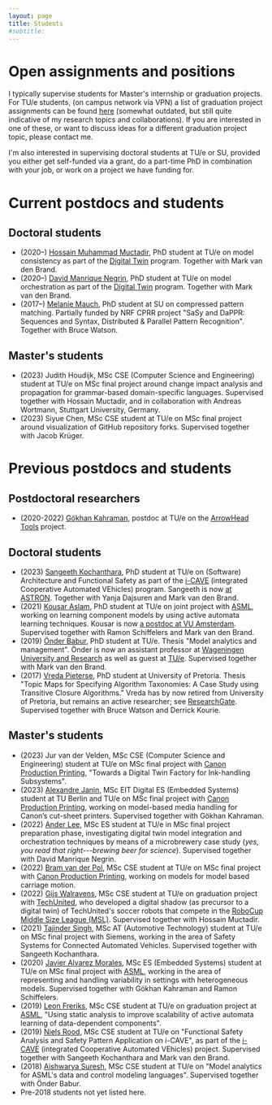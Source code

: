 ```yaml
---
layout: page
title: Students
#subtitle:
---
```


# Open assignments and positions

I typically supervise students for Master's internship or graduation projects. For TU/e students, (on campus network via VPN) a list of graduation project assignments can be found [here](https://assignments.win.tue.nl/search?q=cleophas) (somewhat outdated, but still quite indicative of my research topics and collaborations). If you are interested in one of these, or want to discuss ideas for a different graduation project topic, please contact me.

I'm also interested in supervising doctoral students at TU/e or SU, provided you either get self-funded via a grant, do a part-time PhD in combination with your job, or work on a project we have funding for.

<!-- At the moment (June 2020), we have [Two PhD positions on methodology and tool support for effective digital twinning](https://jobs.tue.nl/en/vacancy/two-phd-positions-on-methodology-and-tool-support-for-effective-digital-twinning-852762.html). -->


# Current postdocs and students

## Doctoral students

* (2020–) [Hossain Muhammad Muctadir](https://www.linkedin.com/in/muctadir/), PhD student at TU/e on model consistency as part of the [Digital Twin](https://www.digital-twin-research.nl) program. Together with Mark van den Brand.
* (2020–) [David Manrique Negrin](https://www.linkedin.com/in/david-manrique-81a2b026/), PhD student at TU/e on model orchestration as part of the [Digital Twin](https://www.digital-twin-research.nl) program. Together with Mark van den Brand.
* (2017–) [Melanie Mauch](https://www.linkedin.com/in/melanie-mauch-25565661/), PhD student at SU on compressed pattern matching. Partially funded by NRF CPRR project "SaSy and DaPPR: Sequences and Syntax, Distributed & Parallel Pattern Recognition". Together with Bruce Watson.

## Master's students

* (2023) Judith Houdijk, MSc CSE (Computer Science and Engineering) student at TU/e on MSc final project around change impact analysis and propagation for grammar-based domain-specific languages. Supervised together with Hossain Muctadir, and in collaboration with Andreas Wortmann, Stuttgart University, Germany.
* (2023) Siyue Chen, MSc CSE student at TU/e on MSc final project around visualization of GitHub repository forks. Supervised together with Jacob Krüger.
<!-- * (2022) Jingjing Wang, MSc ES student at TU/e in MSc final project preparation phase, deciding on topic. Supervised together with Hossain Muctadir. -->

# Previous postdocs and students

## Postdoctoral researchers

* (2020-2022) [Gökhan Kahraman](https://www.linkedin.com/in/gokhankahraman-51788b16/), postdoc at TU/e on the [ArrowHead Tools](https://arrowhead.eu/arrowheadtools) project.

## Doctoral students

* (2023) [Sangeeth Kochanthara](https://www.linkedin.com/in/sangeethko/), PhD student at TU/e on (Software) Architecture and Functional Safety as part of the [i-CAVE](https://i-cave.nl) (integrated Cooperative Automated VEhicles) program. Sangeeth is now [at ASTRON](https://www.astron.nl). Together with Yanja Dajsuren and Mark van den Brand.
* (2021) [Kousar Aslam](https://www.linkedin.com/in/kousar-aslam-61a39216b/), PhD student at TU/e on joint project with [ASML](https://www.asml.com), working on learning component models by using active automata learning techniques. Kousar is now [a postdoc at VU Amsterdam](https://research.vu.nl/en/persons/kousar-aslam). Supervised together with Ramon Schiffelers and Mark van den Brand.
* (2019) [Önder Babur](https://www.linkedin.com/in/önder-babur-phd-3920995a/), PhD student at TU/e. Thesis "Model analytics and management". Önder is now an assistant professor at [Wageningen University and Research](https://research.wur.nl/en/persons/önder-babur) as well as guest at [TU/e](https://research.tue.nl/en/persons/önder-babur). Supervised together with Mark van den Brand.
* (2017) [Vreda Pieterse](https://www.linkedin.com/in/vreda-pieterse-58b06238/), PhD student at University of Pretoria. Thesis "Topic Maps for Specifying Algorithm Taxonomies: A Case Study using Transitive Closure Algorithms." Vreda has by now retired from University of Pretoria, but remains an active researcher; see [ResearchGate](https://www.researchgate.net/profile/Vreda-Pieterse). Supervised together with Bruce Watson and Derrick Kourie.

## Master's students

* (2023) Jur van der Velden, MSc CSE (Computer Science and Engineering) student at TU/e on MSc final project with [Canon Production Printing](https://cpp.canon), "Towards a Digital Twin Factory for Ink-handling Subsystems".
* (2023) [Alexandre Janin](https://www.linkedin.com/in/alexandre-janin-678781172/), MSc EIT Digital ES (Embedded Systems) student at TU Berlin and TU/e on MSc final project with [Canon Production Printing](https://cpp.canon), working on model-based media handling for Canon’s cut-sheet printers. Supervised together with Gökhan Kahraman.
* (2022) [Ander Lee](https://www.linkedin.com/in/ander-lee/), MSc ES student at TU/e in MSc final project preparation phase, investigating digital twin model integration and orchestration techniques by means of a microbrewery case study (_yes, you read that right---brewing beer for science_). Supervised together with David Manrique Negrin.
* (2022) [Bram van der Pol](https://www.linkedin.com/in/bram-van-der-pol-07338b103/), MSc CSE student at TU/e on MSc final project with [Canon Production Printing](https://cpp.canon), working on models for model based carriage motion.
* (2022) [Gijs Walravens](https://www.linkedin.com/in/gijs-walravens/), MSc CSE student at TU/e on graduation project with [TechUnited](https://www.techunited.nl), who developed a digital shadow (as precursor to a digital twin) of TechUnited's soccer robots that compete in the [RoboCup Middle Size League (MSL)](https://msl.robocup.org). Supervised together with Hossain Muctadir.
* (2021) [Tajinder Singh](https://www.linkedin.com/in/tajinder1096/), MSc AT (Automotive Technology) student at TU/e on MSc final project with Siemens, working in the area of Safety Systems for Connected Automated Vehicles. Supervised together with Sangeeth Kochanthara.
* (2020) [Javier Alvarez Morales](https://www.linkedin.com/in/alvarezm-javier/), MSc ES (Embedded Systems) student at TU/e on MSc final project with [ASML](https://www.asml.com), working in the area of representing and handling variability in settings with heterogeneous models. Supervised together with Gökhan Kahraman and Ramon Schiffelers.
* (2019) [Leon Freriks](https://www.linkedin.com/in/leon-freriks-aa3ba1172/), MSc CSE student at TU/e on graduation project at [ASML](https://www.asml.com), "Using static analysis to improve scalability
of active automata learning of data-dependent components".
* (2019) [Niels Rood](https://www.linkedin.com/in/niels-rood/), MSc CSE student at TU/e on "Functional Safety Analysis and Safety Pattern Application on i-CAVE", as part of the [i-CAVE](https://i-cave.nl) (integrated Cooperative Automated VEhicles) project. Supervised together with Sangeeth Kochanthara and Mark van den Brand.
* (2018) [Aishwarya Suresh](https://www.linkedin.com/in/aishwarya-suresh-927617134/), MSc CSE student at TU/e on "Model analytics for ASML's data and control modeling languages". Supervised together with Önder Babur.
* Pre-2018 students not yet listed here.
